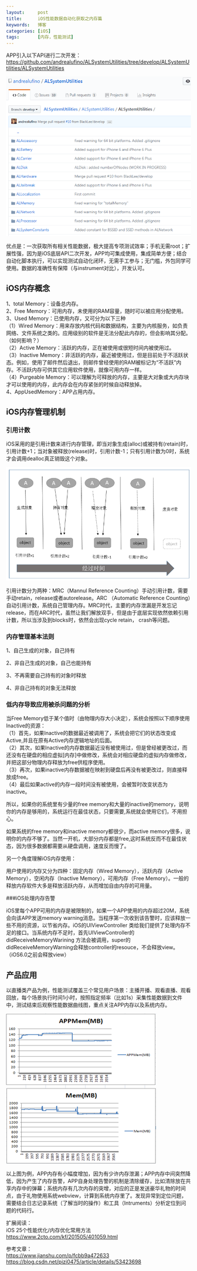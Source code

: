 ```yaml
---
layout:     post
title:      iOS性能数据自动化获取之内存篇  
keywords:   博客
categories: [iOS]
tags:	    [内存，性能测试]
---
```


APP引入以下API进行二次开发：    
https://github.com/andrealufino/ALSystemUtilities/tree/develop/ALSystemUtilities/ALSystemUtilities   

  ![](/images/images_2018/6-11_1.png)     

优点是：一次获取所有相关性能数据，极大提高专项测试效率；手机无需root；扩展性强，因为是iOS底层API二次开发，APP均可集成使用，集成简单方便；结合自动化脚本执行，可以实现测试自动化闭环，无需手工参与；无门槛，外包同学可使用。数据的准确性有保障（与instrument对比），开发认可。     


## iOS内存概念        

1、total Memory：设备总内存。   
2、Free Memory：可用内存，未使用的RAM容量，随时可以被应用分配使用。   
3、Used Memory：已使用内存，又可分为以下三种   
（1）Wired Memory：用来存放内核代码和数据结构，主要为内核服务，如负责网络、文件系统之类的。应用级别的软件是无法分配此内存的，但会影响其分配。（如何影响？）    
（2）Active Memory：活跃的内存，正在被使用或很短时间内被使用过。   
（3）Inactive Memory：非活跃的内存，最近被使用过，但是目前处于不活跃状态。例如，使用了邮件然后退出，则邮件曾经使用的RAM被标记为“不活跃”内存。不活跃内存可供其它应用软件使用，就像可用内存一样。   
（4）Purgeable Memory：可以理解为可释放的内存，主要是大对象或大内存块才可以使用的内存，此内存会在内存紧张的时候自动释放掉。    
4、AppUsedMemory：APP占用内存。    

## iOS内存管理机制   

### 引用计数  
iOS采用的是引用计数来进行内存管理，即当对象生成(alloc)或被持有(retain)时，引用计数+1；当对象被释放(release)时，引用计数-1；只有引用计数为0时，系统才会调用dealloc真正销毁这个对象。  

  ![](/images/images_2018/6-11_1.jpg)  
 
引用计数分为两种：MRC（Mannul Reference Counting）手动引用计数，需要手动retain，release或者autorelease。ARC （Automatic Reference Counting）自动引用计数，系统自己管理内存。MRC时代，主要的内存泄漏是开发忘记release，而在ARC时代，虽然让我们解放双手，但是由于底层实现依然依赖引用计数，所以当涉及到blocks时，依然会出现cycle retain， crash等问题。   

### 内存管理基本法则 

1、自己生成的对象，自己持有

2、非自己生成的对象，自己也能持有

3、不再需要自己持有的对象时释放

4、非自己持有的对象无法释放    

### 低内存导致应用被杀问题的分析   
    
当Free Memory低于某个值时（由物理内存大小决定），系统会按照以下顺序使用Inactive的资源：    
（1）首先，如果Inactive的数据最近被调用了，系统会把它们的状态改变成Active,并且在原有Active内存逻辑地址的后面。   
（2）其次，如果Inactive的内存数据最近没有被使用过，但是曾经被更改过，而还没有在硬盘的相应虚拟[内存]中做修改，系统会对相应硬盘的虚拟内存做修改，并把这部分物理内存释放为free供程序使用。  
（3）再次，如果inactive内存数据被在映射到硬盘后再没有被更改过，则直接释放成free。   
（4）最后如果active的内存一段时间没有被使用，会被暂时改变状态为inactive。
    
所以，如果你的系统里有少量的free memory和大量的inactive的memory，说明你的内存是够用的，系统运行在最佳状态，只要需要,系统就会使用它们，不用担心。   

如果系统的free memory和inactive memory都很少，而active memory很多，说明你的内存不够了。当然一开机，大部分内存都是free,这时系统反而不在最佳状态，因为很多数据都需要从硬盘调用，速度反而慢了。     

另一个角度理解iOS内存使用：   

用户使用的内存又分为四种：固定内存（Wired Memory），活跃内存（Active Memory），空闲内存（Inactive Memory），可用内存（Free Memory）。一般的释放内存软件大多是释放活跃内存，从而增加自由内存的可用量。 

###iOS处理内存告警   

iOS里每个APP可用的内存是被限制的，如果一个APP使用的内存超过20M，系统会向该APP发送memory warning消息。当程序第一次收到该告警时，应该释放一些不用的资源，以节省内存。iOS的UIViewController 类给我们提供了处理内存不足的接口。当系统内存不足时，首先UIViewController的didReceiveMemoryWarining 方法会被调用，super的didReceiveMemoryWarning会释放controller的resouce，不会释放view。（iOS6.0之前会释放view）

## 产品应用   

以直播类产品为例，性能测试覆盖三个常见用户场景：主播开播、观看直播、观看回放，每个场景执行时间1小时，按照指定频率（比如1s）采集性能数据到文件中，测试结束后观察性能数据曲线图，重点关注APP内存以及系统内存。     

  ![](/images/images_2018/6-11_2.png)   

以上图为例，APP内存有小幅度增加，因为有少许内存泄漏；APP内存中间突然降低，因为产生了内存告警，APP自身处理告警的机制是清除缓存，比如清除放在共享内存中的弹幕；系统内存有几次内存的突增，对应的正是发送豪华礼物的时间点，由于礼物使用系统webview，计算到系统内存里了。发现异常到定位问题，需要结合日志记录系统（了解当时的操作）和工具（Intruments）分析定位到问题的代码行。        

      
扩展阅读：   
iOS 25个性能优化/内存优化常用方法     
https://www.2cto.com/kf/201505/401059.html     

参考文章：   
https://www.jianshu.com/p/fcbb9a472633   
https://blog.csdn.net/pizi0475/article/details/53423698   
 
